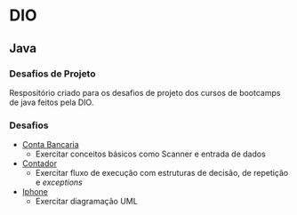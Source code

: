 # DIO

## Java

### Desafios de Projeto

Respositório criado para os desafios de projeto dos cursos de bootcamps de java feitos pela DIO.

### Desafios

- [Conta Bancaria](Conta_Bancaria)
    - Exercitar conceitos básicos como Scanner e entrada de dados
- [Contador](Contador)
    - Exercitar fluxo de execução com estruturas de decisão, de repetição e *exceptions*
- [Iphone](Iphone)
    - Exercitar diagramação UML